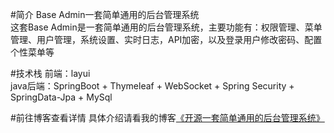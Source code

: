 #简介
Base Admin一套简单通用的后台管理系统<br/> 
这套Base Admin是一套简单通用的后台管理系统，主要功能有：权限管理、菜单管理、用户管理，系统设置、实时日志，API加密，以及登录用户修改密码、配置个性菜单等

#技术栈
前端：layui<br/> 
java后端：SpringBoot + Thymeleaf + WebSocket + Spring Security + SpringData-Jpa + MySql

#前往博客查看详情
具体介绍请看我的博客[《开源一套简单通用的后台管理系统》](https://www.cnblogs.com/huanzi-qch/p/11534203.html)<br/> 
